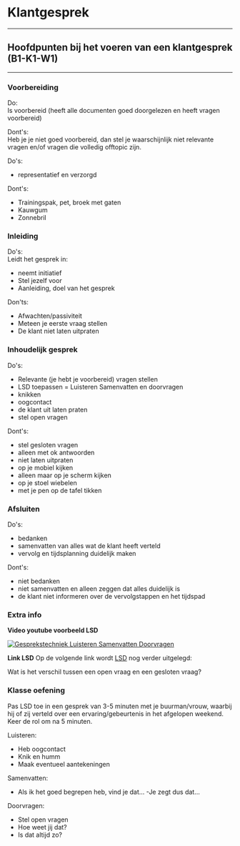 # Klantgesprek  

---
## Hoofdpunten bij het voeren van een klantgesprek (B1-K1-W1)
---


### Voorbereiding


Do:<br>
Is voorbereid (heeft alle documenten goed doorgelezen en heeft vragen voorbereid)

Dont's:<br>
Heb je je niet goed voorbereid, dan stel je waarschijnlijk niet relevante vragen en/of vragen die volledig offtopic zijn.

Do's:<br>
- representatief en verzorgd 

Dont's:<br>
- Trainingspak, pet, broek met gaten
- Kauwgum
- Zonnebril 

### Inleiding

Do's:<br>
Leidt het gesprek in:
- neemt initiatief
- Stel jezelf voor
- Aanleiding, doel van het gesprek

Don'ts:<br>
- Afwachten/passiviteit
- Meteen je eerste vraag stellen
- De klant niet laten uitpraten

### Inhoudelijk gesprek

Do's:<br>
- Relevante (je hebt je voorbereid) vragen stellen
- LSD toepassen = Luisteren Samenvatten en doorvragen
- knikken
- oogcontact
- de klant uit laten praten
- stel open vragen

Dont's:<br>
 - stel gesloten vragen
 - alleen met ok antwoorden
 - niet laten uitpraten
 - op je mobiel kijken
 - alleen maar op je scherm kijken
 - op je stoel wiebelen
 - met je pen op de tafel tikken
 
### Afsluiten

Do's:<br>
- bedanken
- samenvatten van alles wat de klant heeft verteld 
- vervolg en tijdsplanning duidelijk maken

Dont's:<br>
- niet bedanken
- niet samenvatten en alleen zeggen dat alles duidelijk is
- de klant niet informeren over de vervolgstappen en het tijdspad


### Extra info

__Video youtube voorbeeld LSD__

[![Gesprekstechniek Luisteren Samenvatten Doorvragen](http://img.youtube.com/vi/-b_xGRQT_mA/0.jpg)](http://www.youtube.com/watch?v=-b_xGRQT_mA)

__Link LSD__
Op de volgende link wordt <a href="https://www.leren.nl/cursus/management/coaching/lsd.html">LSD</a> nog verder uitgelegd:

Wat is het verschil tussen een open vraag en een gesloten vraag?

### Klasse oefening

Pas LSD toe in een gesprek van 3-5 minuten met je buurman/vrouw, waarbij hij of zij verteld over een ervaring/gebeurtenis in het afgelopen weekend. Keer de rol om na 5 minuten.

Luisteren:
- Heb oogcontact
- Knik en humm
- Maak eventueel aantekeningen

Samenvatten:
- Als ik het goed begrepen heb, vind je dat...
-Je zegt dus dat...

Doorvragen:
- Stel open vragen
- Hoe weet jij dat?
- Is dat altijd zo?

